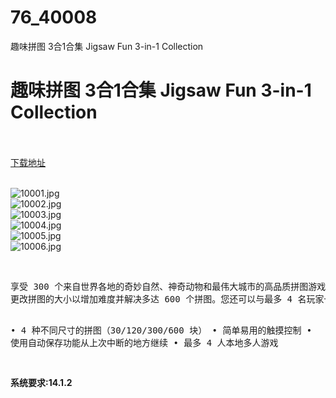 # 76_40008
趣味拼图 3合1合集 Jigsaw Fun 3-in-1 Collection
# 趣味拼图 3合1合集 Jigsaw Fun 3-in-1 Collection
 <br/></br>
[下载地址](https://www.switch520.cc/article/40008 "下载地址")
<br/></br>

<p><img title="10001.jpg" src="https://www.switch520.cc/muke_img/2022_08_16_eddc9f344e385.jpg" alt="10001.jpg"><br>
<img title="10002.jpg" src="https://www.switch520.cc/muke_img/2022_08_16_3ad200f5ce944.jpg" alt="10002.jpg"><br>
<img title="10003.jpg" src="https://www.switch520.cc/muke_img/2022_08_16_c948dfb028d80.jpg" alt="10003.jpg"><br>
<img title="10004.jpg" src="https://www.switch520.cc/muke_img/2022_08_16_cfa5ac0bd5662.jpg" alt="10004.jpg"><br>
<img title="10005.jpg" src="https://www.switch520.cc/muke_img/2022_08_16_c46862e7d9e27.jpg" alt="10005.jpg"><br>
<img title="10006.jpg" src="https://www.switch520.cc/muke_img/2022_08_16_d438ab89519d3.jpg" alt="10006.jpg"></p>
<p>&nbsp;</p>
<pre class="tw-data-text tw-text-large tw-ta" dir="ltr" data-placeholder="翻译"><span class="Y2IQFc" lang="zh-CN">享受 300 个来自世界各地的奇妙自然、神奇动物和最伟大城市的高品质拼图游戏。
更改拼图的大小以增加难度并解决多达 600 个拼图。您还可以与最多 4 名玩家一起玩拼图游戏！

• 4 种不同尺寸的拼图（30/120/300/600 块）
• 简单易用的触摸控制
• 使用自动保存功能从上次中断的地方继续
• 最多 4 人本地多人游戏
</span>

</pre>
<p><strong>系统要求:14.1.2</strong></p>



